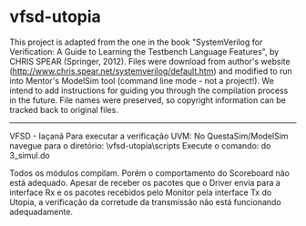 # vfsd-utopia
This project is adapted from the one in the book "SystemVerilog for Verification: A Guide to Learning the Testbench Language Features", by CHRIS SPEAR (Springer, 2012). Files were download from author's website (http://www.chris.spear.net/systemverilog/default.htm) and modified to run into Mentor's ModelSim tool (command line mode - not a project!). We intend to add instructions for guiding you through the compilation process in the future. File names were preserved, so copyright information can be tracked back to original files.

--------------------------------------------------------------------------------------------------------------------------------------

VFSD - Iaçanã
Para executar a verificação UVM:
No QuestaSim/ModelSim navegue para o diretório: \vfsd-utopia\scripts
Execute o comando: do 3_simul.do

Todos os módulos compilam. Porém o comportamento do Scoreboard não está adequado.
Apesar de receber os pacotes que o Driver envia para a interface Rx e os pacotes recebidos pelo Monitor pela interface Tx do Utopia, a verificação da corretude da transmissão não está funcionando adequadamente.